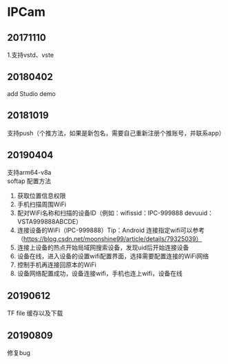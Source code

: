 # IPCam   
## 20171110        

1.支持vstd、vste   



## 20180402     

add Studio demo    



## 20181019     

支持push（个推方法，如果是新包名，需要自己重新注册个推账号，并联系app）  

   

## 20190404  

支持arm64-v8a    
softap 配置方法   

1. 获取位置信息权限  
2. 手机扫描周围WiFi   
3. 配对WiFi名称和扫描的设备ID（例如：wifissid：IPC-999888  devuuid：VSTA999888ABCDE）    
4. 连接设备的WiFi（IPC-999888）Tip：Android 连接指定wifi可以参考（https://blog.csdn.net/moonshine99/article/details/79325039）    
5. 连接上设备的热点开始局域网搜索设备，发现uid后开始连接设备   
6. 设备在线，进入设备的设置wifi配置界面，选择需要配置连接的WiFi网络    
7. 控制手机再连接回原本的WiFi    
8. 设备网络配置成功，设备连接wifi，手机也连上wifi，设备在线      

## 20190612    

TF file  缓存以及下载  



## 20190809 

修复bug






